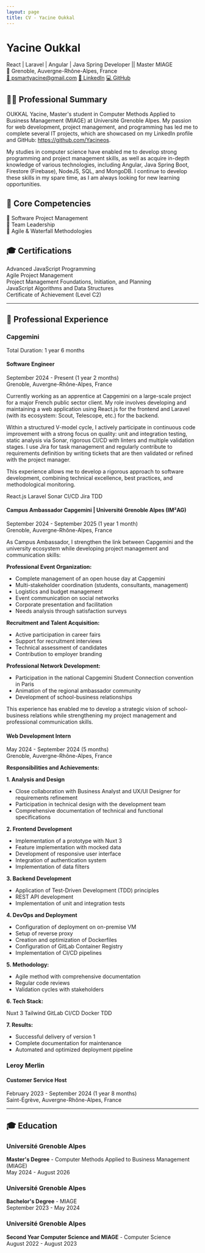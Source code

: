 ```yaml
---
layout: page
title: CV - Yacine Oukkal
---
```


<div class="cv-container">

<div class="cv-header">

# Yacine Oukkal

<div class="cv-subtitle">React | Laravel | Angular | Java Spring Developer || Master MIAGE</div>
<div class="cv-location">📍 Grenoble, Auvergne-Rhône-Alpes, France</div>

<div class="cv-contact">
  <a href="mailto:psmartyacine@gmail.com">📧 psmartyacine@gmail.com</a>
  <a href="https://www.linkedin.com/in/yacine-oukkal" target="_blank">💼 LinkedIn</a>
  <a href="https://github.com/Yacineos" target="_blank">💻 GitHub</a>
</div>

</div>

<div class="cv-section">

## 👨‍💻 Professional Summary

<div class="cv-summary">

OUKKAL Yacine, Master's student in Computer Methods Applied to Business Management (MIAGE) at Université Grenoble Alpes. My passion for web development, project management, and programming has led me to complete several IT projects, which are showcased on my LinkedIn profile and GitHub: https://github.com/Yacineos.

My studies in computer science have enabled me to develop strong programming and project management skills, as well as acquire in-depth knowledge of various technologies, including Angular, Java Spring Boot, Firestore (Firebase), NodeJS, SQL, and MongoDB. I continue to develop these skills in my spare time, as I am always looking for new learning opportunities.

</div>

</div>

<div class="cv-section">

## 🎯 Core Competencies

<div class="cv-skills">
  <div class="cv-skill-item">💼 Software Project Management</div>
  <div class="cv-skill-item">👥 Team Leadership</div>
  <div class="cv-skill-item">🔄 Agile & Waterfall Methodologies</div>
</div>

</div>

<div class="cv-section">

## 🎓 Certifications

<div class="cv-certifications">
  <div class="cv-cert-item">Advanced JavaScript Programming</div>
  <div class="cv-cert-item">Agile Project Management</div>
  <div class="cv-cert-item">Project Management Foundations, Initiation, and Planning</div>
  <div class="cv-cert-item">JavaScript Algorithms and Data Structures</div>
  <div class="cv-cert-item">Certificate of Achievement (Level C2)</div>
</div>

</div>

<hr class="cv-divider">

<div class="cv-section">

## 💼 Professional Experience

<div class="cv-experience-item">

### Capgemini

<div class="cv-company">Total Duration: 1 year 6 months</div>

#### Software Engineer

<div class="cv-duration">September 2024 - Present (1 year 2 months)</div>
<div class="cv-location-detail">Grenoble, Auvergne-Rhône-Alpes, France</div>

Currently working as an apprentice at Capgemini on a large-scale project for a major French public sector client. My role involves developing and maintaining a web application using React.js for the frontend and Laravel (with its ecosystem: Scout, Telescope, etc.) for the backend.

Within a structured V-model cycle, I actively participate in continuous code improvement with a strong focus on quality: unit and integration testing, static analysis via Sonar, rigorous CI/CD with linters and multiple validation stages. I use Jira for task management and regularly contribute to requirements definition by writing tickets that are then validated or refined with the project manager.

This experience allows me to develop a rigorous approach to software development, combining technical excellence, best practices, and methodological monitoring.

<div class="cv-tech-stack">
  <span class="cv-tech-badge">React.js</span>
  <span class="cv-tech-badge">Laravel</span>
  <span class="cv-tech-badge">Sonar</span>
  <span class="cv-tech-badge">CI/CD</span>
  <span class="cv-tech-badge">Jira</span>
  <span class="cv-tech-badge">TDD</span>
</div>

</div>

<div class="cv-experience-item">

#### Campus Ambassador Capgemini | Université Grenoble Alpes (IM²AG)

<div class="cv-duration">September 2024 - September 2025 (1 year 1 month)</div>
<div class="cv-location-detail">Grenoble, Auvergne-Rhône-Alpes, France</div>

As Campus Ambassador, I strengthen the link between Capgemini and the university ecosystem while developing project management and communication skills:

**Professional Event Organization:**
- Complete management of an open house day at Capgemini
- Multi-stakeholder coordination (students, consultants, management)
- Logistics and budget management
- Event communication on social networks
- Corporate presentation and facilitation
- Needs analysis through satisfaction surveys

**Recruitment and Talent Acquisition:**
- Active participation in career fairs
- Support for recruitment interviews
- Technical assessment of candidates
- Contribution to employer branding

**Professional Network Development:**
- Participation in the national Capgemini Student Connection convention in Paris
- Animation of the regional ambassador community
- Development of school-business relationships

This experience has enabled me to develop a strategic vision of school-business relations while strengthening my project management and professional communication skills.

</div>

<div class="cv-experience-item">

#### Web Development Intern

<div class="cv-duration">May 2024 - September 2024 (5 months)</div>
<div class="cv-location-detail">Grenoble, Auvergne-Rhône-Alpes, France</div>

**Responsibilities and Achievements:**

**1. Analysis and Design**
- Close collaboration with Business Analyst and UX/UI Designer for requirements refinement
- Participation in technical design with the development team
- Comprehensive documentation of technical and functional specifications

**2. Frontend Development**
- Implementation of a prototype with Nuxt 3
- Feature implementation with mocked data
- Development of responsive user interface
- Integration of authentication system
- Implementation of data filters

**3. Backend Development**
- Application of Test-Driven Development (TDD) principles
- REST API development
- Implementation of unit and integration tests

**4. DevOps and Deployment**
- Configuration of deployment on on-premise VM
- Setup of reverse proxy
- Creation and optimization of Dockerfiles
- Configuration of GitLab Container Registry
- Implementation of CI/CD pipelines

**5. Methodology:**
- Agile method with comprehensive documentation
- Regular code reviews
- Validation cycles with stakeholders

**6. Tech Stack:**

<div class="cv-tech-stack">
  <span class="cv-tech-badge">Nuxt 3</span>
  <span class="cv-tech-badge">Tailwind</span>
  <span class="cv-tech-badge">GitLab CI/CD</span>
  <span class="cv-tech-badge">Docker</span>
  <span class="cv-tech-badge">TDD</span>
</div>

**7. Results:**
- Successful delivery of version 1
- Complete documentation for maintenance
- Automated and optimized deployment pipeline

</div>

<div class="cv-experience-item">

### Leroy Merlin

#### Customer Service Host

<div class="cv-duration">February 2023 - September 2024 (1 year 8 months)</div>
<div class="cv-location-detail">Saint-Égrève, Auvergne-Rhône-Alpes, France</div>

</div>

</div>

<hr class="cv-divider">

<div class="cv-section">

## 🎓 Education

<div class="cv-education-item">

### Université Grenoble Alpes

<div class="cv-education-detail"><strong>Master's Degree</strong> - Computer Methods Applied to Business Management (MIAGE)</div>
<div class="cv-education-period">May 2024 - August 2026</div>

</div>

<div class="cv-education-item">

### Université Grenoble Alpes

<div class="cv-education-detail"><strong>Bachelor's Degree</strong> - MIAGE</div>
<div class="cv-education-period">September 2023 - May 2024</div>

</div>

<div class="cv-education-item">

### Université Grenoble Alpes

<div class="cv-education-detail"><strong>Second Year Computer Science and MIAGE</strong> - Computer Science</div>
<div class="cv-education-period">August 2022 - August 2023</div>

</div>

</div>

</div>
